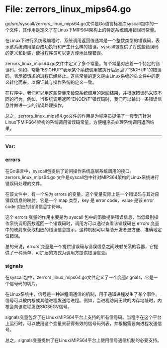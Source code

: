 # File: zerrors_linux_mips64.go

go/src/syscall/zerrors_linux_mips64.go文件是Go语言标准库syscall包中的一个文件，其作用是定义了在Linux下MIPS64架构上的特定系统调用错误码常量。

在Linux下进行系统级编程时，系统调用返回值通常是一个整数类型的错误码，表示该系统调用是否成功执行和产生什么样的错误。syscall包提供了对这些错误码的定义和封装，使得程序员可以更方便地处理错误。

zerrors_linux_mips64.go文件中定义了多个常量，每个常量对应着一个特定的错误码。例如，常量“ESIGHUP”表示某个系统调用被执行后返回了“SIGHUP”的错误码，表示被请求的进程已经终止。这些常量的定义是由Linux系统的头文件中的定义转化而来，以保证其与操作系统的定义一致。

在程序中，我们可以用这些常量来检查系统调用的返回结果，并根据错误码采取不同的行为。例如，当系统调用返回“ENOENT”错误码时，我们可以输出一条错误信息并做进一步的错误处理操作。

总之，zerrors_linux_mips64.go文件的作用是为程序员提供了一套专门针对Linux下MIPS64架构的系统调用错误码常量，方便程序员处理系统调用返回结果。




---

### Var:

### errors

在Go语言中，syscall包提供了访问操作系统底层系统调用的接口。zerrors_linux_mips64.go 文件是syscall包中针对MIPS64架构的Linux系统进行错误码处理的文件。

在该文件中，有一个名为 errors 的变量，这个变量实际上是一个错误码与其对应错误信息的映射。它是一个 map 类型，key 是 error code，value 是该 error code 对应的错误信息字符串。

这个 errors 变量的作用主要是为 syscall 包中的函数提供错误信息，当低级别操作系统调用函数返回一个错误码时，调用方可以通过查看该错误码在 errors 变量中的映射来获取相应的错误信息提示。这种机制可以帮助开发者更方便、准确地定位错误。

总的来说，errors 变量是一个提供错误码与错误信息之间映射关系的容器，它提供了一种简单、可扩展的方式为调用方提供错误信息。



### signals

在syscall包中，zerrors_linux_mips64.go文件定义了一个变量signals，它是一个信号码的切片。

在Linux系统中，信号是一种进程间通信的机制，用于通知进程发生了某个事件。信号可以被内核或其他进程发送给进程。例如，当进程访问无效的内存地址时，内核会向该进程发送SIGSEGV信号。

signals变量包含了在Linux/MIPS64平台上支持的所有信号码。当程序在这个平台上运行时，可以使用这个变量来获得有效的信号码列表，并根据需要向进程发送信号。

总之，signals变量提供了在Linux/MIPS64平台上使用信号通信机制的必要支持。




